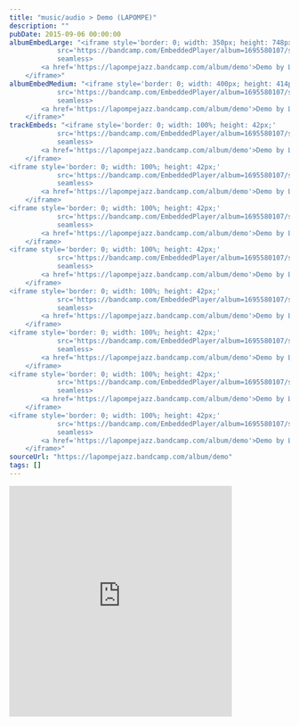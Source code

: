 ```yaml
---
title: "music/audio > Demo (LAPOMPE)"
description: ""
pubDate: 2015-09-06 00:00:00
albumEmbedLarge: "<iframe style='border: 0; width: 350px; height: 748px;' 
            src='https://bandcamp.com/EmbeddedPlayer/album=1695580107/size=large/bgcol=ffffff/linkcol=0687f5/tracklist=true/transparent=true/' 
            seamless>
        <a href='https://lapompejazz.bandcamp.com/album/demo'>Demo by LAPOMPE</a>
    </iframe>"
albumEmbedMedium: "<iframe style='border: 0; width: 400px; height: 414px;' 
            src='https://bandcamp.com/EmbeddedPlayer/album=1695580107/size=large/bgcol=ffffff/linkcol=0687f5/tracklist=true/artwork=small/transparent=true/' 
            seamless>
        <a href='https://lapompejazz.bandcamp.com/album/demo'>Demo by LAPOMPE</a>
    </iframe>"
trackEmbeds: "<iframe style='border: 0; width: 100%; height: 42px;' 
            src='https://bandcamp.com/EmbeddedPlayer/album=1695580107/size=small/bgcol=ffffff/linkcol=0687f5/track=4047333999/transparent=true/' 
            seamless>
        <a href='https://lapompejazz.bandcamp.com/album/demo'>Demo by LAPOMPE</a>
    </iframe>
<iframe style='border: 0; width: 100%; height: 42px;' 
            src='https://bandcamp.com/EmbeddedPlayer/album=1695580107/size=small/bgcol=ffffff/linkcol=0687f5/track=2808233816/transparent=true/' 
            seamless>
        <a href='https://lapompejazz.bandcamp.com/album/demo'>Demo by LAPOMPE</a>
    </iframe>
<iframe style='border: 0; width: 100%; height: 42px;' 
            src='https://bandcamp.com/EmbeddedPlayer/album=1695580107/size=small/bgcol=ffffff/linkcol=0687f5/track=3375589456/transparent=true/' 
            seamless>
        <a href='https://lapompejazz.bandcamp.com/album/demo'>Demo by LAPOMPE</a>
    </iframe>
<iframe style='border: 0; width: 100%; height: 42px;' 
            src='https://bandcamp.com/EmbeddedPlayer/album=1695580107/size=small/bgcol=ffffff/linkcol=0687f5/track=3267819871/transparent=true/' 
            seamless>
        <a href='https://lapompejazz.bandcamp.com/album/demo'>Demo by LAPOMPE</a>
    </iframe>
<iframe style='border: 0; width: 100%; height: 42px;' 
            src='https://bandcamp.com/EmbeddedPlayer/album=1695580107/size=small/bgcol=ffffff/linkcol=0687f5/track=2941590892/transparent=true/' 
            seamless>
        <a href='https://lapompejazz.bandcamp.com/album/demo'>Demo by LAPOMPE</a>
    </iframe>
<iframe style='border: 0; width: 100%; height: 42px;' 
            src='https://bandcamp.com/EmbeddedPlayer/album=1695580107/size=small/bgcol=ffffff/linkcol=0687f5/track=484452300/transparent=true/' 
            seamless>
        <a href='https://lapompejazz.bandcamp.com/album/demo'>Demo by LAPOMPE</a>
    </iframe>
<iframe style='border: 0; width: 100%; height: 42px;' 
            src='https://bandcamp.com/EmbeddedPlayer/album=1695580107/size=small/bgcol=ffffff/linkcol=0687f5/track=722953643/transparent=true/' 
            seamless>
        <a href='https://lapompejazz.bandcamp.com/album/demo'>Demo by LAPOMPE</a>
    </iframe>
<iframe style='border: 0; width: 100%; height: 42px;' 
            src='https://bandcamp.com/EmbeddedPlayer/album=1695580107/size=small/bgcol=ffffff/linkcol=0687f5/track=3993359576/transparent=true/' 
            seamless>
        <a href='https://lapompejazz.bandcamp.com/album/demo'>Demo by LAPOMPE</a>
    </iframe>"
sourceUrl: "https://lapompejazz.bandcamp.com/album/demo"
tags: []
---
```


<iframe style='border: 0; width: 400px; height: 414px;' 
            src='https://bandcamp.com/EmbeddedPlayer/album=1695580107/size=large/bgcol=ffffff/linkcol=0687f5/tracklist=true/artwork=small/transparent=true/' 
            seamless>
        <a href='https://lapompejazz.bandcamp.com/album/demo'>Demo by LAPOMPE</a>
    </iframe>